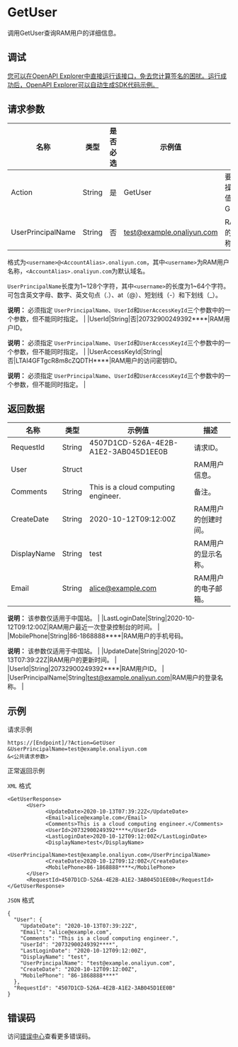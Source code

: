 # GetUser

调用GetUser查询RAM用户的详细信息。

## 调试

[您可以在OpenAPI Explorer中直接运行该接口，免去您计算签名的困扰。运行成功后，OpenAPI Explorer可以自动生成SDK代码示例。](https://api.aliyun.com/#product=Ims&api=GetUser&type=RPC&version=2019-08-15)

## 请求参数

|名称|类型|是否必选|示例值|描述|
|--|--|----|---|--|
|Action|String|是|GetUser|要执行的操作。取值：GetUser。 |
|UserPrincipalName|String|否|test@example.onaliyun.com|RAM用户的登录名称。

 格式为`<username>@<AccountAlias>.onaliyun.com`，其中`<username>`为RAM用户名称，`<AccountAlias>.onaliyun.com`为默认域名。

 `UserPrincipalName`长度为1~128个字符，其中`<username>`的长度为1~64个字符。可包含英文字母、数字、英文句点（.）、at（@）、短划线（-）和下划线（\_）。

 **说明：** 必须指定 `UserPrincipalName`、`UserId`和`UserAccessKeyId`三个参数中的一个参数，但不能同时指定。 |
|UserId|String|否|20732900249392\*\*\*\*|RAM用户ID。

 **说明：** 必须指定 `UserPrincipalName`、`UserId`和`UserAccessKeyId`三个参数中的一个参数，但不能同时指定。 |
|UserAccessKeyId|String|否|LTAI4GFTgcR8m8cZQDTH\*\*\*\*|RAM用户的访问密钥ID。

 **说明：** 必须指定 `UserPrincipalName`、`UserId`和`UserAccessKeyId`三个参数中的一个参数，但不能同时指定。 |

## 返回数据

|名称|类型|示例值|描述|
|--|--|---|--|
|RequestId|String|4507D1CD-526A-4E2B-A1E2-3AB045D1EE0B|请求ID。 |
|User|Struct| |RAM用户信息。 |
|Comments|String|This is a cloud computing engineer.|备注。 |
|CreateDate|String|2020-10-12T09:12:00Z|RAM用户的创建时间。 |
|DisplayName|String|test|RAM用户的显示名称。 |
|Email|String|alice@example.com|RAM用户的电子邮箱。

 **说明：** 该参数仅适用于中国站。 |
|LastLoginDate|String|2020-10-12T09:12:00Z|RAM用户最近一次登录控制台的时间。 |
|MobilePhone|String|86-1868888\*\*\*\*|RAM用户的手机号码。

 **说明：** 该参数仅适用于中国站。 |
|UpdateDate|String|2020-10-13T07:39:22Z|RAM用户的更新时间。 |
|UserId|String|20732900249392\*\*\*\*|RAM用户ID。 |
|UserPrincipalName|String|test@example.onaliyun.com|RAM用户的登录名称。 |

## 示例

请求示例

```
https://[Endpoint]/?Action=GetUser
&UserPrincipalName=test@example.onaliyun.com
&<公共请求参数>
```

正常返回示例

`XML` 格式

```
<GetUserResponse>
	  <User>
		    <UpdateDate>2020-10-13T07:39:22Z</UpdateDate>
		    <Email>alice@example.com</Email>
		    <Comments>This is a cloud computing engineer.</Comments>
		    <UserId>20732900249392****</UserId>
		    <LastLoginDate>2020-10-12T09:12:00Z</LastLoginDate>
		    <DisplayName>test</DisplayName>
		    <UserPrincipalName>test@example.onaliyun.com</UserPrincipalName>
		    <CreateDate>2020-10-12T09:12:00Z</CreateDate>
		    <MobilePhone>86-1868888****</MobilePhone>
	  </User>
	  <RequestId>4507D1CD-526A-4E2B-A1E2-3AB045D1EE0B</RequestId>
</GetUserResponse>
```

`JSON` 格式

```
{
  "User": {
    "UpdateDate": "2020-10-13T07:39:22Z",
    "Email": "alice@example.com",
    "Comments": "This is a cloud computing engineer.",
    "UserId": "20732900249392****",
    "LastLoginDate": "2020-10-12T09:12:00Z",
    "DisplayName": "test",
    "UserPrincipalName": "test@example.onaliyun.com",
    "CreateDate": "2020-10-12T09:12:00Z",
    "MobilePhone": "86-1868888****"
  },
  "RequestId": "4507D1CD-526A-4E2B-A1E2-3AB045D1EE0B"
}
```

## 错误码

访问[错误中心](https://error-center.alibabacloud.com/status/product/Ims)查看更多错误码。

